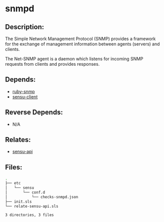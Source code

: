 # snmpd

## Description:

The Simple Network Management Protocol (SNMP) provides a framework for the exchange of management information between agents (servers) and clients.

The Net-SNMP agent is a daemon which listens for incoming SNMP requests from clients and provides responses.

## Depends:

  -  [ruby-snmp](salt/ruby-snmp)
  -  [sensu-client](salt/sensu-client)

## Reverse Depends:

  -  N/A

## Relates:

  -  [sensu-api](salt/sensu-api)

## Files:

```bash
.
├── etc
│   └── sensu
│       └── conf.d
│           └── checks-snmpd.json
├── init.sls
└── relate-sensu-api.sls

3 directories, 3 files
```
